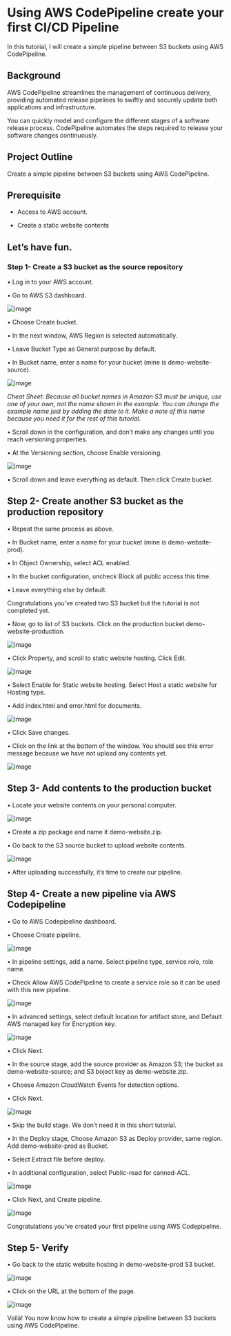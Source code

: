 # Using AWS CodePipeline create your first CI/CD Pipeline


In this tutorial, I will create a simple pipeline between S3 buckets using AWS CodePipeline.

 
## Background

AWS CodePipeline streamlines the management of continuous delivery, providing automated release pipelines to swiftly and securely update both applications and infrastructure.

You can quickly model and configure the different stages of a software release process. CodePipeline automates the steps required to release your software changes continuously.


## Project Outline

Create a simple pipeline between S3 buckets using AWS CodePipeline.


## Prerequisite

- Access to AWS account.

- Create a static website contents


## Let’s have fun.


### Step 1- Create a S3 bucket as the source repository

•	Log in to your AWS account.

•	Go to AWS S3 dashboard.


![image](https://github.com/djcloudking/aws-skills-challenges/assets/122766532/e21b5b74-d0cd-46ab-861b-2fa719d825f8)

 
•	Choose Create bucket.

•	In the next window, AWS Region is selected automatically.

•	Leave Bucket Type as General purpose by default.

•	In Bucket name, enter a name for your bucket (mine is demo-website-source).


![image](https://github.com/djcloudking/aws-skills-challenges/assets/122766532/b3d085bb-5c6f-433e-91b0-812ec1cb98e6)

 
*Cheat Sheet: Because all bucket names in Amazon S3 must be unique, use one of your own, not the name shown in the example. You can change the example name just by adding the date to it. Make a note of this name because you need it for the rest of this tutorial.*

•	Scroll down in the configuration, and don’t make any changes until you reach versioning properties.

•	At the Versioning section, choose Enable versioning.


![image](https://github.com/djcloudking/aws-skills-challenges/assets/122766532/82529dc6-e3aa-4baa-9d83-3d67871d3964)

 
•	Scroll down and leave everything as default. Then click Create bucket.


## Step 2- Create another S3 bucket as the production repository

•	Repeat the same process as above.

•	In Bucket name, enter a name for your bucket (mine is demo-website-prod).

•	In Object Ownership, select ACL enabled.

•	In the bucket configuration, uncheck Block all public access this time.

•	Leave everything else by default.

Congratulations you’ve created two S3 bucket but the tutorial is not completed yet.

•	Now, go to list of S3 buckets. Click on the production bucket demo-website-production.


![image](https://github.com/djcloudking/aws-skills-challenges/assets/122766532/25479ae0-b8d8-4f2d-b379-a8300a9bbf94)

 
•	Click Property, and scroll to static website hosting. Click Edit.


![image](https://github.com/djcloudking/aws-skills-challenges/assets/122766532/66729a23-e635-4bb1-b10c-d56c4401e1b3)

 
•	Select Enable for Static website hosting. Select Host a static website for Hosting type.

•	Add index.html and error.html for documents.


![image](https://github.com/djcloudking/aws-skills-challenges/assets/122766532/ffa48592-b1bf-490f-94cd-59d7366a1e56)

 
•	Click Save changes.

•	Click on the link at the bottom of the window. You should see this error message because we have not upload any contents yet.
 

![image](https://github.com/djcloudking/aws-skills-challenges/assets/122766532/fa0efc78-0bf8-4424-bf0f-b5260da330f5)


## Step 3- Add contents to the production bucket

•	Locate your website contents on your personal computer.


![image](https://github.com/djcloudking/aws-skills-challenges/assets/122766532/6d9c85c6-339d-497e-a231-ab66b282fb77)

 
•	Create a zip package and name it demo-website.zip.

•	Go back to the S3 source bucket to upload website contents.


![image](https://github.com/djcloudking/aws-skills-challenges/assets/122766532/22fe62d9-14b4-40be-bc6a-05f5e827a3c2)

 
•	After uploading successfully, it’s time to create our pipeline.


## Step 4- Create a new pipeline via AWS Codepipeline

•	Go to AWS Codepipeline dashboard.
 
•	Choose Create pipeline.


![image](https://github.com/djcloudking/aws-skills-challenges/assets/122766532/a25a2b9f-313b-4add-b34d-2d1f045e13d5)


•	In pipeline settings, add a name. Select pipeline type, service role, role name.

•	Check Allow AWS CodePipeline to create a service role so it can be used with this new pipeline.


![image](https://github.com/djcloudking/aws-skills-challenges/assets/122766532/75a06058-1c10-4d07-8c1f-9b2e3805b8d1)

 
•	In advanced settings, select default location for artifact store, and Default AWS managed key for Encryption key.


 ![image](https://github.com/djcloudking/aws-skills-challenges/assets/122766532/5b934e47-2872-49cc-9d5e-62c4fe7e29aa)


•	Click Next.

•	In the source stage, add the source provider as Amazon S3; the bucket as demo-website-source; and S3 boject key as demo-website.zip.

•	Choose Amazon CloudWatch Events for detection options.

•	Click Next.


![image](https://github.com/djcloudking/aws-skills-challenges/assets/122766532/7153a10b-173d-49ff-b222-ff06e7ff2819)

 
•	Skip the build stage. We don’t need it in this short tutorial.

•	In the Deploy stage, Choose Amazon S3 as Deploy provider, same region. Add demo-website-prod as Bucket.

•	Select Extract file before deploy.

•	In additional configuration, select Public-read for canned-ACL.


![image](https://github.com/djcloudking/aws-skills-challenges/assets/122766532/3e6e6b79-1759-4dd0-9522-f8ca55d71b26)

 
•	Click Next, and Create pipeline.


![image](https://github.com/djcloudking/aws-skills-challenges/assets/122766532/2174c1c4-cbc4-47ad-88a2-e8ae421e0994)

 
Congratulations you’ve created your first pipeline using AWS Codepipeline.


## Step 5- Verify

•	Go back to the static website hosting in demo-website-prod S3 bucket.


![image](https://github.com/djcloudking/aws-skills-challenges/assets/122766532/97b26843-093c-47c0-a2d6-21b6183cf0e9)

 
•	Click on the URL at the bottom of the page.


![image](https://github.com/djcloudking/aws-skills-challenges/assets/122766532/99049315-5650-48ee-a58a-52067d1ebbd9)

 
Voilà! You now know how to create a simple pipeline between S3 buckets using AWS CodePipeline.

